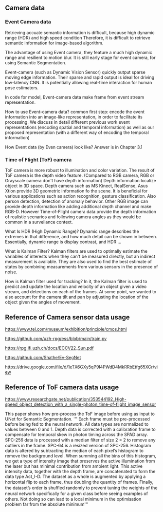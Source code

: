 ## Camera data 
### Event Camera data
Retrieving accuate semantic information is difficult, because high dynamic range (HDR) and high speed condition
Therefore, it is difficult to retrieve semantic information for image-based algorithm.

The advantage of using Event camera, they feature a much high dynamic range and resilient to motion blur. 
It is still early stage for event camera, for using Semantic Segmentation. 

Event-camera (such as  Dynamic Vision Sensor) quickly output sparse moving edge information.
Their sparse and rapid output is ideal for driving low-latency CNN. 
It is potentially allowing real-time interaction for human pose estimators. 

In code for model, Event-camera data make frame from event stream representation. 

How to use Event-camera data?
common first step: encode the event information into an image-like representation, in order to facilitate its processing.
We discuss in detail different previous work event representations (encoding spatial and temporal information) as well as our proposed representation (with a different way of encoding the temporal information)

How Event data (by Even camera) look like? Answer is in Chapter 3.1  



### Time of Flight (ToF) camera 
ToF camera is more robust to illumination and color variation. 
The result of ToF camera is the depth video feature. (Compared to RGB camera, RGB or Grayscale camera don't have depth information)
Depth information localize object in 3D space.
Depth camera such as MS Kinect, RealSense, Asus Xtion provide 3D geometric information fo the scene. 
It is beneficial for various applications such as action recognition, gesture classification. Also person detection, detection of anomaly behavior. 
Other RGB image can provide depth information like adding additional depth channel and make RGB-D. 
However Time-of-Flight camera data provide the depth information of realistic scenarios and following camera angles as they would be common in a surveilance context.

What Is HDR (High Dynamic Range)? 
Dynamic range describes the extremes in that difference, and how much detail can be shown in between. Essentially, dynamic range is display contrast, and HDR ...

What is Kalman Filter? 
Kalman filters are used to optimally estimate the variables of interests when they can't be measured directly, but an indirect measurement is available. 
They are also used to find the best estimate of states by combining measurements from various sensors in the presence of noise.

How is Kalman filter used for tracking?
In it, the Kalman filter is used to predict and update the location and velocity of an object given a video stream, and detections on each of the frames. At some point, we wanted to also account for the camera tilt and pan by adjusting the location of the object given the angles of movement.


## Reference of Camera sensor data usage 

https://www.tel.com/museum/exhibition/principle/cmos.html



https://github.com/uzh-rpg/ess/blob/main/train.py



https://rpg.ifi.uzh.ch/docs/ECCV22_Sun.pdf



https://github.com/Shathe/Ev-SegNet



https://drive.google.com/file/d/1eTX6GXy5qP9I4PWdD4MkRRbEtfg65XCr/view


## Reference of ToF camera data usage

https://www.researchgate.net/publication/353544192_High-speed_object_detection_with_a_single-photon_time-of-flight_image_sensor

This paper shows how pre-process the ToF image before using as input to UNet for Semantic Segmentation. 
'''
Each frame must be pre-processed before being fed to the neural network. All data types
are normalized to values between 0 and 1. Depth data is corrected with a calibration frame
to compensate for temporal skew in photon timing across the SPAD array. SPC-256 data is
processed with a median ﬁlter of size 2
×
2 to remove any outliers in the frame. SPC-64 is a
resized version of SPC-256. Histogram data is altered by subtracting the median of each pixel’s
histogram to remove the background level. When summing all the bins of this histogram, we get
a type of intensity image that preserves the active illumination from the laser but has minimal
contribution from ambient light. This active intensity data, together with the depth frame, are
concatenated to form the data type Act_I-D. The dataset as a whole is augmented by applying a
horizontal ﬂip to each frame, thus doubling the quantity of frames. Finally, the dataset’s order is
shuﬄed randomly to prevent tuning the weights of the neural network speciﬁcally for a given class
before seeing examples of others. Not doing so can lead to a local minimum in the optimisation
problem far from the absolute minimum'''
